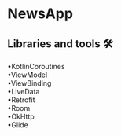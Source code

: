 # NewsApp
## Libraries and tools 🛠

•KotlinCoroutines<br/>
•ViewModel<br/>
•ViewBinding<br/>
•LiveData<br/>
•Retrofit<br/>
•Room<br/>
•OkHttp<br/>
•Glide<br/>
